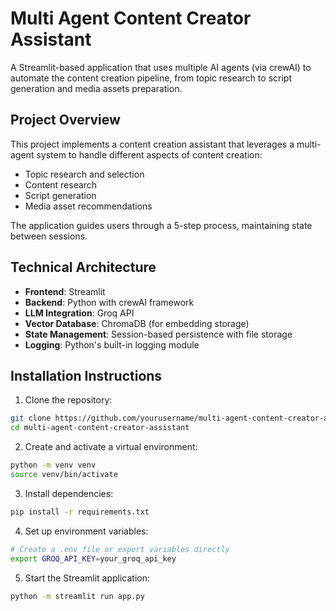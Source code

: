 # Multi Agent Content Creator Assistant

A Streamlit-based application that uses multiple AI agents (via crewAI) to automate the content creation pipeline, from topic research to script generation and media assets preparation.

## Project Overview

This project implements a content creation assistant that leverages a multi-agent system to handle different aspects of content creation:
- Topic research and selection
- Content research
- Script generation
- Media asset recommendations

The application guides users through a 5-step process, maintaining state between sessions.

## Technical Architecture

- **Frontend**: Streamlit
- **Backend**: Python with crewAI framework
- **LLM Integration**: Groq API
- **Vector Database**: ChromaDB (for embedding storage)
- **State Management**: Session-based persistence with file storage
- **Logging**: Python's built-in logging module


## Installation Instructions

1. Clone the repository:
```bash
git clone https://github.com/yourusername/multi-agent-content-creator-assistant.git
cd multi-agent-content-creator-assistant
```

2. Create and activate a virtual environment:
```bash
python -m venv venv
source venv/bin/activate  
```

3. Install dependencies:
```bash 
pip install -r requirements.txt
```
4. Set up environment variables:
```bash
# Create a .env file or export variables directly
export GROQ_API_KEY=your_groq_api_key
```

5. Start the Streamlit application:
``` bash
python -m streamlit run app.py
```
